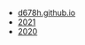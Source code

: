 ﻿ - [d678h.github.io](https://github.com/d678h/d678h.github.io)
 - [2021](/d678h.github.io/y/2021)
 - [2020](/d678h.github.io/y/2020.md)


